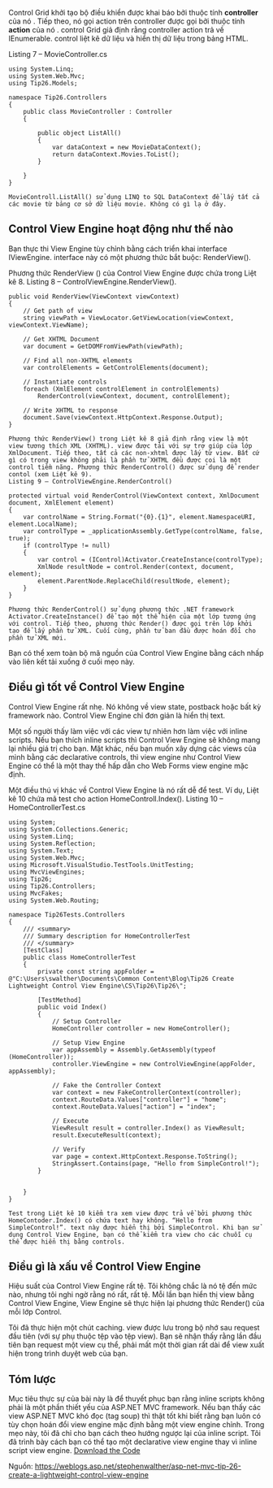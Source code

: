 Control Grid khởi tạo bộ điều khiển được khai báo bởi thuộc tính **controller** của nó . Tiếp theo, nó gọi action trên controller được gọi bởi thuộc tính **action** của nó . control Grid giả định rằng controller action trả về IEnumerable. control  liệt kê dữ liệu và hiển thị dữ liệu trong bảng HTML.

Listing 7 – MovieController.cs

```
using System.Linq;
using System.Web.Mvc;
using Tip26.Models;
 
namespace Tip26.Controllers
{
    public class MovieController : Controller
    {
 
        public object ListAll()
        {
            var dataContext = new MovieDataContext();
            return dataContext.Movies.ToList();
        }
 
    }
}
```
    MovieControll.ListAll() sử dụng LINQ to SQL DataContext để lấy tất cả các movie từ bảng cơ sở dữ liệu movie. Không có gì lạ ở đây.

## Control View Engine hoạt động như thế nào
Bạn thực thi View Engine tùy chỉnh bằng cách triển khai interface IViewEngine. interface này có một phương thức bắt buộc: RenderView().

Phương thức RenderView () của Control View Engine được chứa trong Liệt kê 8.
    Listing 8 – ControlViewEngine.RenderView().

```
public void RenderView(ViewContext viewContext)
{
    // Get path of view
    string viewPath = ViewLocator.GetViewLocation(viewContext, viewContext.ViewName);
 
    // Get XHTML Document
    var document = GetDOMFromViewPath(viewPath);
 
    // Find all non-XHTML elements
    var controlElements = GetControlElements(document);
 
    // Instantiate controls
    foreach (XmlElement controlElement in controlElements)
        RenderControl(viewContext, document, controlElement);
 
    // Write XHTML to response
    document.Save(viewContext.HttpContext.Response.Output);
}
```
    Phương thức RenderView() trong Liệt kê 8 giả định rằng view là một view tương thích XML (XHTML). view được tải với sự trợ giúp của lớp XmlDocument. Tiếp theo, tất cả các non-xhtml được lấy từ view. Bất cứ gì có trong view không phải là phần tử XHTML đều được coi là một control tiềm năng. Phương thức RenderControl() được sử dụng để render contol (xem Liệt kê 9).
    Listing 9 – ControlViewEngine.RenderControl()

```
protected virtual void RenderControl(ViewContext context, XmlDocument document, XmlElement element)
{
    var controlName = String.Format("{0}.{1}", element.NamespaceURI, element.LocalName);
    var controlType = _applicationAssembly.GetType(controlName, false, true);
    if (controlType != null)
    {
        var control = (IControl)Activator.CreateInstance(controlType);
        XmlNode resultNode = control.Render(context, document, element);
        element.ParentNode.ReplaceChild(resultNode, element);
    }
}
```
    Phương thức RenderControl() sử dụng phương thức .NET framework Activator.CreateInstance() để tạo một thể hiện của một lớp tương ứng với control. Tiếp theo, phương thức Render() được gọi trên lớp khởi tạo để lấy phần tử XML. Cuối cùng, phần tử ban đầu được hoán đổi cho phần tử XML mới.

Bạn có thể xem toàn bộ mã nguồn của Control View Engine bằng cách nhấp vào liên kết tải xuống ở cuối mẹo này.

## Điều gì tốt về Control View Engine
Control View Engine rất nhẹ. Nó không về view state, postback hoặc bất kỳ framework nào. Control View Engine chỉ đơn giản là hiển thị text.

Một số người thấy làm việc với các view tự nhiên hơn làm việc với inline scripts. Nếu bạn thích inline scripts thì Control View Engine sẽ không mang lại nhiều giá trị cho bạn. Mặt khác, nếu bạn muốn xây dựng các views của mình bằng các declarative controls, thì view engine như Control View Engine có thể là một thay thế hấp dẫn cho Web Forms view engine mặc định.

Một điều thú vị khác về Control View Engine là nó rất dễ để test. Ví dụ, Liệt kê 10 chứa mã test cho action HomeControll.Index().
    Listing 10 – HomeControllerTest.cs

```
using System;
using System.Collections.Generic;
using System.Linq;
using System.Reflection;
using System.Text;
using System.Web.Mvc;
using Microsoft.VisualStudio.TestTools.UnitTesting;
using MvcViewEngines;
using Tip26;
using Tip26.Controllers;
using MvcFakes;
using System.Web.Routing;
 
namespace Tip26Tests.Controllers
{
    /// <summary>
    /// Summary description for HomeControllerTest
    /// </summary>
    [TestClass]
    public class HomeControllerTest
    {
        private const string appFolder = @"C:\Users\swalther\Documents\Common Content\Blog\Tip26 Create Lightweight Control View Engine\CS\Tip26\Tip26\";
 
        [TestMethod]
        public void Index()
        {
            // Setup Controller
            HomeController controller = new HomeController();
            
            // Setup View Engine
            var appAssembly = Assembly.GetAssembly(typeof (HomeController));
            controller.ViewEngine = new ControlViewEngine(appFolder, appAssembly);
            
            // Fake the Controller Context
            var context = new FakeControllerContext(controller);
            context.RouteData.Values["controller"] = "home";
            context.RouteData.Values["action"] = "index";
 
            // Execute
            ViewResult result = controller.Index() as ViewResult;
            result.ExecuteResult(context);
 
            // Verify
            var page = context.HttpContext.Response.ToString();
            StringAssert.Contains(page, "Hello from SimpleControl!");
        }
 
    
    }
}
```
    
    Test trong Liệt kê 10 kiểm tra xem view được trả về bởi phương thức HomeContoder.Index() có chứa text hay không. “Hello from SimpleControl!”. text này được hiển thị bởi SimpleControl. Khi bạn sử dụng Control View Engine, bạn có thể kiểm tra view cho các chuỗi cụ thể được hiển thị bằng controls.

## Điều gì là xấu về Control View Engine
Hiệu suất của Control View Engine rất tệ. Tôi không chắc là nó tệ đến mức nào, nhưng tôi nghi ngờ rằng nó rất, rất tệ. Mỗi lần bạn hiển thị view bằng Control View Engine,  View Engine sẽ thực hiện lại phương thức Render()  của mỗi lớp Control.

Tôi đã thực hiện một chút caching. view được lưu trong bộ nhớ sau request đầu tiên (với sự phụ thuộc tệp vào tệp view). Bạn sẽ nhận thấy rằng lần đầu tiên bạn request một view cụ thể, phải mất một thời gian rất dài để view xuất hiện trong trình duyệt web của bạn.

## Tóm lược
Mục tiêu thực sự của bài này là để thuyết phục bạn rằng inline scripts không phải là một phần thiết yếu của ASP.NET MVC framework. Nếu bạn thấy các view ASP.NET MVC khó đọc (tag soup) thì thật tốt khi biết rằng bạn luôn có tùy chọn hoán đổi view engine mặc định bằng một view engine chỉnh. Trong mẹo này, tôi đã chỉ cho bạn cách theo hướng ngược lại của inline script. Tôi đã trình bày cách bạn có thể tạo một declarative view engine  thay vì inline script view engine.
[Download the Code](https://aspblogs.blob.core.windows.net/media/stephenwalther/Downloads/Tip26/Tip26.zip)

Nguồn: https://weblogs.asp.net/stephenwalther/asp-net-mvc-tip-26-create-a-lightweight-control-view-engine